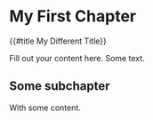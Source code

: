 # My First Chapter
{{#title My Different Title}}

Fill out your content here.
Some text.

## Some subchapter

With some content.
